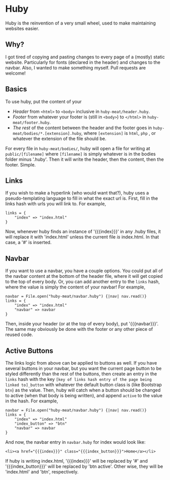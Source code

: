 Huby
====
Huby is the reinvention of a very small wheel, used to make maintaining websites easier.

Why?
----
I got tired of copying and pasting changes to every page of a (mostly) static
website. Particularly for fonts (declared in the header) and changes to the 
navbar. Also, I wanted to make something myself. Pull requests are welcome!

Basics
------
To use huby, put the content of your
* *Header* from `<html>` to `<body>` inclusive in `huby-meat/header.huby`.
* *Footer* from whatever your footer is (still in `<body>`) to `</html>` 
in `huby-meat/footer.huby`.
* *The rest* of the content between the header and the footer goes in 
`huby-meat/bodies/*.[extension].huby`, where `[extension]` is `html`, `php`
, or whatever the extension of the file should be.

For every file in `huby-meat/bodies/`, huby will open a file for writing at 
`public/[filename]` where `[filename]` is simply whatever is in the bodies 
folder minus '.huby'.
Then it will write the header, then the content, then the footer. Simple.

Links
-----
If you wish to make a hyperlink (who would want that?), huby uses a 
pseudo-templating language to fill in what the exact url is. First, 
fill in the links hash with urls you will link to. For example, 

    links = {
        "index" => "index.html"
    }

Now, whenever huby finds an instance of '{{{index}}}' in any .huby files, 
it will replace it with 'index.html' unless the current file *is* index.html. 
In that case, a '#' is inserted.

Navbar
------
If you want to use a navbar, you have a couple options. You could put all of the
navbar content at the bottom of the header file, where it will get copied to the
top of every body. Or, you can add another entry to the `links` hash, where the 
value is simply the content of your navbar! For example,

    navbar = File.open("huby-meat/navbar.huby") {|nav| nav.read()}
    links = {
        "index" => "index.html"
        "navbar" => navbar
    }

Then, inside your header (or at the top of every body), put '{{{navbar}}}'. The 
same may obviously be done with the footer or any other piece of reused code.

Active Buttons
--------------
The links logic from above can be applied to buttons as well. If you have several 
buttons in your navbar, but you want the current page button to be styled differently 
than the rest of the buttons, then create an entry in the `links` hash with the key 
`[key of links hash entry of the page being linked to]_button` with whatever the 
default button class is (like Bootstrap `btn`) as the value. Then, huby will catch 
when a button should be changed to active (when that body is being written), and 
append `active` to the value in the hash. For example,

    navbar = File.open("huby-meat/navbar.huby") {|nav| nav.read()}
    links = {
        "index" => "index.html"
        "index_button" => "btn"
        "navbar" => navbar
    }

And now, the navbar entry in `navbar.huby` for index would look like:

    <li><a href="{{{index}}}" class="{{{index_button}}}">Home</a></li>

If huby is writing index.html, '{{{index}}}' will be replaced by '#' and 
'{{{index_button}}}' will be replaced by 'btn active'. Other wise, they will be 
'index.html' and 'btn', respectively.
